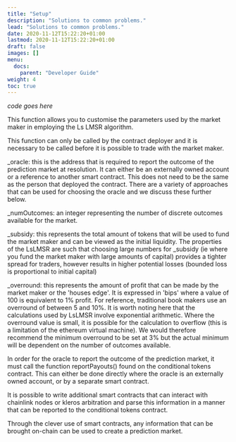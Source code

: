 ```yaml
---
title: "Setup"
description: "Solutions to common problems."
lead: "Solutions to common problems."
date: 2020-11-12T15:22:20+01:00
lastmod: 2020-11-12T15:22:20+01:00
draft: false
images: []
menu: 
  docs:
    parent: "Developer Guide"
weight: 4
toc: true
---
```


*code goes here*

This function allows you to customise the parameters used by the market maker in employing the Ls LMSR algorithm.

This function can only be called by the contract deployer and it is necessary to be called before it is possible to trade with the market maker.

_oracle: this is the address that is required to report the outcome of the prediction market at resolution. It can either be an externally owned account or a reference to another smart contract. This does not need to be the same as the person that deployed the contract. There are a variety of approaches that can be used for choosing the oracle and we discuss these further below.

_numOutcomes: an integer representing the number of discrete outcomes available for the market.

_subsidy: this represents the total amount of tokens that will be used to fund the market maker and can be viewed as the initial liquidity. The properties of the LsLMSR are such that choosing large numbers for _subsidy (ie where you fund the market maker with large amounts of capital) provides a tighter spread for traders, however results in higher potential losses (bounded loss is proportional to initial capital)

_overround: this represents the amount of profit that can be made by the market maker or the 'houses edge'. It is expressed in 'bips' where a value of 100 is equivalent to 1% profit. For reference, traditional book makers use an overround of between 5 and 10%. It is worth noting here that the calculations used by LsLMSR involve exponential arithmetic. Where the overround value is small, it is possible for the calculation to overflow (this is a limitation of the ethereum virtual machine). We would therefore recommend the minimum overround to be set at 3% but the actual minimum will be dependent on the number of outcomes available.

In order for the oracle to report the outcome of the prediction market, it must call the function reportPayouts() found on the conditional tokens contract. This can either be done directly where the oracle is an externally owned account, or by a separate smart contract.

It is possible to write additional smart contracts that can interact with chainlink nodes or kleros arbitration and parse this information in a manner that can be reported to the conditional tokens contract.

Through the clever use of smart contracts, any information that can be brought on-chain can be used to create a prediction market. 